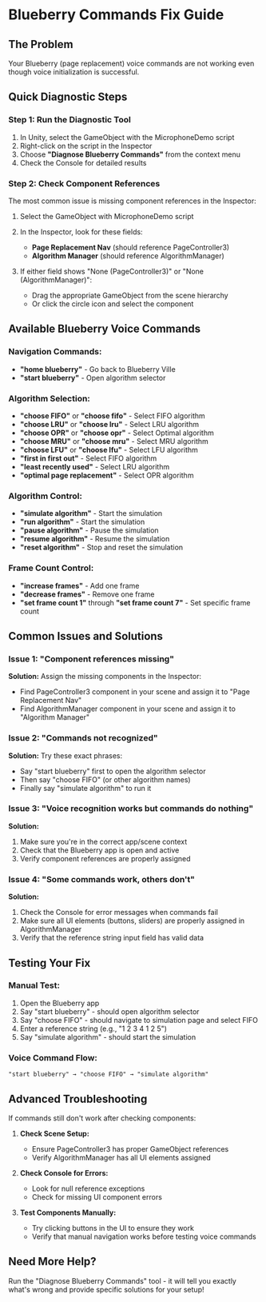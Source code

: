 # Blueberry Commands Fix Guide

## The Problem
Your Blueberry (page replacement) voice commands are not working even though voice initialization is successful.

## Quick Diagnostic Steps

### Step 1: Run the Diagnostic Tool
1. In Unity, select the GameObject with the MicrophoneDemo script
2. Right-click on the script in the Inspector
3. Choose **"Diagnose Blueberry Commands"** from the context menu
4. Check the Console for detailed results

### Step 2: Check Component References
The most common issue is missing component references in the Inspector:

1. Select the GameObject with MicrophoneDemo script
2. In the Inspector, look for these fields:
   - **Page Replacement Nav** (should reference PageController3)
   - **Algorithm Manager** (should reference AlgorithmManager)

3. If either field shows "None (PageController3)" or "None (AlgorithmManager)":
   - Drag the appropriate GameObject from the scene hierarchy
   - Or click the circle icon and select the component

## Available Blueberry Voice Commands

### Navigation Commands:
- **"home blueberry"** - Go back to Blueberry Ville
- **"start blueberry"** - Open algorithm selector

### Algorithm Selection:
- **"choose FIFO"** or **"choose fifo"** - Select FIFO algorithm
- **"choose LRU"** or **"choose lru"** - Select LRU algorithm  
- **"choose OPR"** or **"choose opr"** - Select Optimal algorithm
- **"choose MRU"** or **"choose mru"** - Select MRU algorithm
- **"choose LFU"** or **"choose lfu"** - Select LFU algorithm
- **"first in first out"** - Select FIFO algorithm
- **"least recently used"** - Select LRU algorithm
- **"optimal page replacement"** - Select OPR algorithm

### Algorithm Control:
- **"simulate algorithm"** - Start the simulation
- **"run algorithm"** - Start the simulation
- **"pause algorithm"** - Pause the simulation
- **"resume algorithm"** - Resume the simulation
- **"reset algorithm"** - Stop and reset the simulation

### Frame Count Control:
- **"increase frames"** - Add one frame
- **"decrease frames"** - Remove one frame
- **"set frame count 1"** through **"set frame count 7"** - Set specific frame count

## Common Issues and Solutions

### Issue 1: "Component references missing"
**Solution:** Assign the missing components in the Inspector:
- Find PageController3 component in your scene and assign it to "Page Replacement Nav"
- Find AlgorithmManager component in your scene and assign it to "Algorithm Manager"

### Issue 2: "Commands not recognized"
**Solution:** Try these exact phrases:
- Say "start blueberry" first to open the algorithm selector
- Then say "choose FIFO" (or other algorithm names)
- Finally say "simulate algorithm" to run it

### Issue 3: "Voice recognition works but commands do nothing"
**Solution:** 
1. Make sure you're in the correct app/scene context
2. Check that the Blueberry app is open and active
3. Verify component references are properly assigned

### Issue 4: "Some commands work, others don't"
**Solution:**
1. Check the Console for error messages when commands fail
2. Make sure all UI elements (buttons, sliders) are properly assigned in AlgorithmManager
3. Verify that the reference string input field has valid data

## Testing Your Fix

### Manual Test:
1. Open the Blueberry app
2. Say "start blueberry" - should open algorithm selector
3. Say "choose FIFO" - should navigate to simulation page and select FIFO
4. Enter a reference string (e.g., "1 2 3 4 1 2 5")
5. Say "simulate algorithm" - should start the simulation

### Voice Command Flow:
```
"start blueberry" → "choose FIFO" → "simulate algorithm"
```

## Advanced Troubleshooting

If commands still don't work after checking components:

1. **Check Scene Setup:**
   - Ensure PageController3 has proper GameObject references
   - Verify AlgorithmManager has all UI elements assigned

2. **Check Console for Errors:**
   - Look for null reference exceptions
   - Check for missing UI component errors

3. **Test Components Manually:**
   - Try clicking buttons in the UI to ensure they work
   - Verify that manual navigation works before testing voice commands

## Need More Help?

Run the "Diagnose Blueberry Commands" tool - it will tell you exactly what's wrong and provide specific solutions for your setup! 